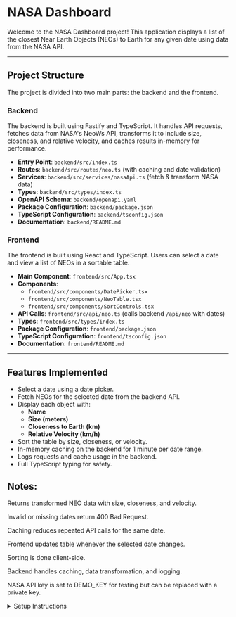 # NASA Dashboard

Welcome to the NASA Dashboard project! This application displays a list of the closest Near Earth Objects (NEOs) to Earth for any given date using data from the NASA API.

---

## Project Structure

The project is divided into two main parts: the backend and the frontend.

### Backend

The backend is built using Fastify and TypeScript. It handles API requests, fetches data from NASA's NeoWs API, transforms it to include size, closeness, and relative velocity, and caches results in-memory for performance.

- **Entry Point**: `backend/src/index.ts`
- **Routes**: `backend/src/routes/neo.ts` (with caching and date validation)
- **Services**: `backend/src/services/nasaApi.ts` (fetch & transform NASA data)
- **Types**: `backend/src/types/index.ts`
- **OpenAPI Schema**: `backend/openapi.yaml`
- **Package Configuration**: `backend/package.json`
- **TypeScript Configuration**: `backend/tsconfig.json`
- **Documentation**: `backend/README.md`

### Frontend

The frontend is built using React and TypeScript. Users can select a date and view a list of NEOs in a sortable table.

- **Main Component**: `frontend/src/App.tsx`
- **Components**: 
  - `frontend/src/components/DatePicker.tsx`
  - `frontend/src/components/NeoTable.tsx`
  - `frontend/src/components/SortControls.tsx`
- **API Calls**: `frontend/src/api/neo.ts` (calls backend `/api/neo` with dates)
- **Types**: `frontend/src/types/index.ts`
- **Package Configuration**: `frontend/package.json`
- **TypeScript Configuration**: `frontend/tsconfig.json`
- **Documentation**: `frontend/README.md`

---

## Features Implemented

- Select a date using a date picker.
- Fetch NEOs for the selected date from the backend API.
- Display each object with:
  - **Name**
  - **Size (meters)**
  - **Closeness to Earth (km)**
  - **Relative Velocity (km/h)**
- Sort the table by size, closeness, or velocity.
- In-memory caching on the backend for 1 minute per date range.
- Logs requests and cache usage in the backend.
- Full TypeScript typing for safety.

## Notes:

Returns transformed NEO data with size, closeness, and velocity.

Invalid or missing dates return 400 Bad Request.

Caching reduces repeated API calls for the same date.

Frontend updates table whenever the selected date changes.

Sorting is done client-side.

Backend handles caching, data transformation, and logging.

NASA API key is set to DEMO_KEY for testing but can be replaced with a private key.

<details>
<summary>Setup Instructions</summary>

### Prerequisites

- Node.js 14+
- npm

### Installation

1. Clone the repository:

git clone <repository-url>
cd nasa-dashboard

2.  Install backend dependencies:

cd backend
npm install

3.  Install frontend dependencies:

cd ../frontend
npm install
Running the Application

4.  Start the backend server:

cd backend
npm run start

5.  Start the frontend application:

cd ../frontend
npm run start
Open your browser at http://localhost:3000 to view the dashboard.

## GET /api/neo
Fetch NEOs for a specific date range.

Query Parameters:

start_date (YYYY-MM-DD, required)

end_date (YYYY-MM-DD, required)

Response Example:

json
[
  {
    "id": "12345",
    "name": "(2025 ME89)",
    "size": 123.4,
    "closeness": 456789.0,
    "velocity": 12345.6
  }
]

### License
#### MIT License